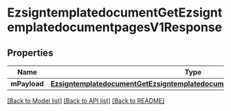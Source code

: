 # EzsigntemplatedocumentGetEzsigntemplatedocumentpagesV1Response

## Properties
Name | Type | Description | Notes
------------ | ------------- | ------------- | -------------
**mPayload** | [**EzsigntemplatedocumentGetEzsigntemplatedocumentpagesV1ResponseMPayload***](EzsigntemplatedocumentGetEzsigntemplatedocumentpagesV1ResponseMPayload.md) |  | 

[[Back to Model list]](../README.md#documentation-for-models) [[Back to API list]](../README.md#documentation-for-api-endpoints) [[Back to README]](../README.md)


